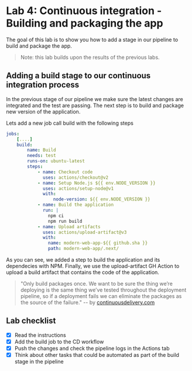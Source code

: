 # Lab 4: Continuous integration - Building and packaging the app

The goal of this lab is to show you how to add a stage in our pipeline to build and package the app.

> Note: this lab builds upon the results of the previous labs.

## Adding a build stage to our continuous integration process

In the previous stage of our pipeline we make sure the latest changes are integrated and the test are passing. The next step is to build and package new version of the application.

Lets add a new job call build with the following steps

```yaml
jobs:
    [....]
    build:
        name: Build
        needs: test
        runs-on: ubuntu-latest
        steps:
            - name: Checkout code
              uses: actions/checkout@v2
            - name: Setup Node.js ${{ env.NODE_VERSION }}
              uses: actions/setup-node@v1
              with:
                  node-version: ${{ env.NODE_VERSION }}
            - name: Build the application
              run: |
                npm ci
                npm run build
            - name: Upload artifacts
              uses: actions/upload-artifact@v3
              with:
                name: modern-web-app-${{ github.sha }}
                path: modern-web-app/.next/

```

As you can see, we added a step to build the application and its dependecies with NPM. Finally, we use the upload-artifact GH Action to upload a build artifact that contains the code of the application.

> "Only build packages once. We want to be sure the thing we’re deploying is the same thing we’ve tested throughout the deployment pipeline, so if a deployment fails we can eliminate the packages as the source of the failure." -- by [continuousdelivery.com](https://continuousdelivery.com/implementing/patterns/)

## Lab checklist

- [x] Read the instructions
- [x] Add the build job to the CD workflow
- [x] Push the changes and check the pipeline logs in the Actions tab
- [x] Think about other tasks that could be automated as part of the build stage in the pipeline
